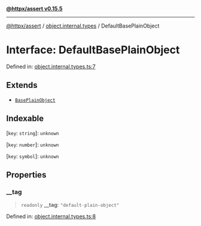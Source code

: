 [**@httpx/assert v0.15.5**](../../README.md)

***

[@httpx/assert](../../README.md) / [object.internal.types](../README.md) / DefaultBasePlainObject

# Interface: DefaultBasePlainObject

Defined in: [object.internal.types.ts:7](https://github.com/belgattitude/httpx/blob/7903e9ebf18607df55b9a2972c85cfc54f82587a/packages/assert/src/object.internal.types.ts#L7)

## Extends

- [`BasePlainObject`](../type-aliases/BasePlainObject.md)

## Indexable

\[`key`: `string`\]: `unknown`

\[`key`: `number`\]: `unknown`

\[`key`: `symbol`\]: `unknown`

## Properties

### \_\_tag

> `readonly` **\_\_tag**: `"default-plain-object"`

Defined in: [object.internal.types.ts:8](https://github.com/belgattitude/httpx/blob/7903e9ebf18607df55b9a2972c85cfc54f82587a/packages/assert/src/object.internal.types.ts#L8)

